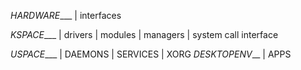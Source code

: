 _HARDWARE____
| interfaces

_KSPACE____
| drivers
| modules
| managers
| system call interface

_USPACE____
| DAEMONS
| SERVICES
| XORG
_DESKTOPENV___
| APPS

